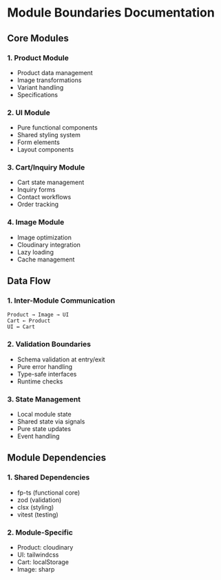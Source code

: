 # Module Boundaries Documentation

## Core Modules

### 1. Product Module
- Product data management
- Image transformations
- Variant handling
- Specifications

### 2. UI Module
- Pure functional components
- Shared styling system
- Form elements
- Layout components

### 3. Cart/Inquiry Module
- Cart state management
- Inquiry forms
- Contact workflows
- Order tracking

### 4. Image Module 
- Image optimization
- Cloudinary integration
- Lazy loading
- Cache management

## Data Flow

### 1. Inter-Module Communication
```
Product → Image → UI
Cart ← Product
UI ↔ Cart
```

### 2. Validation Boundaries
- Schema validation at entry/exit
- Pure error handling
- Type-safe interfaces
- Runtime checks

### 3. State Management
- Local module state
- Shared state via signals
- Pure state updates
- Event handling

## Module Dependencies

### 1. Shared Dependencies
- fp-ts (functional core)
- zod (validation)
- clsx (styling)
- vitest (testing)

### 2. Module-Specific
- Product: cloudinary
- UI: tailwindcss
- Cart: localStorage
- Image: sharp